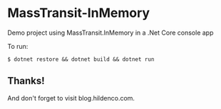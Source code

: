 # MassTransit-InMemory
Demo project using MassTransit.InMemory in a .Net Core console app

To run:

	$ dotnet restore && dotnet build && dotnet run


## Thanks!
And don't forget to visit blog.hildenco.com.